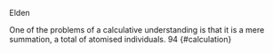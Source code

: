﻿Elden
 
One of the problems of a calculative understanding is that it is a mere summation, a total of atomised individuals. 94 {#calculation}
